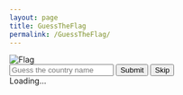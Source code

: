 ```yaml
---
layout: page
title: GuessTheFlag
permalink: /GuessTheFlag/
---
```

<div id="flag-container">
  <img id="country-flag" src="" alt="Flag" style="max-width: 600px; max-height: 500px;">
</div>

<div id="guess-container">
    <input type="text" id="user-guess" placeholder="Guess the country name">
    <button type="sumbit" id="submit-guess">Submit</button>
    <button id="skip-guess">Skip</button>
</div>

<div id="message-container"></div>

<div id="country-name"></div>

<div id="loading-message">Loading...</div>

<script type="module" src="{{ site.baseurl }}/assets/javascript/guess-the-flag.mjs"></script>